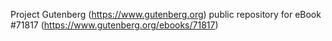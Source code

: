 Project Gutenberg (https://www.gutenberg.org) public repository
for eBook #71817 (https://www.gutenberg.org/ebooks/71817)
